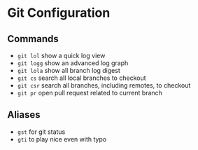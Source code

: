 Git Configuration
=================

## Commands

* `git lol` show a quick log view
* `git logg` show an advanced log graph
* `git lola` show all branch log digest
* `git cs` search all local branches to checkout
* `git csr` search all branches, including remotes, to checkout
* `git pr` open pull request related to current branch

## Aliases

* `gst` for git status
* `gti` to play nice even with typo
